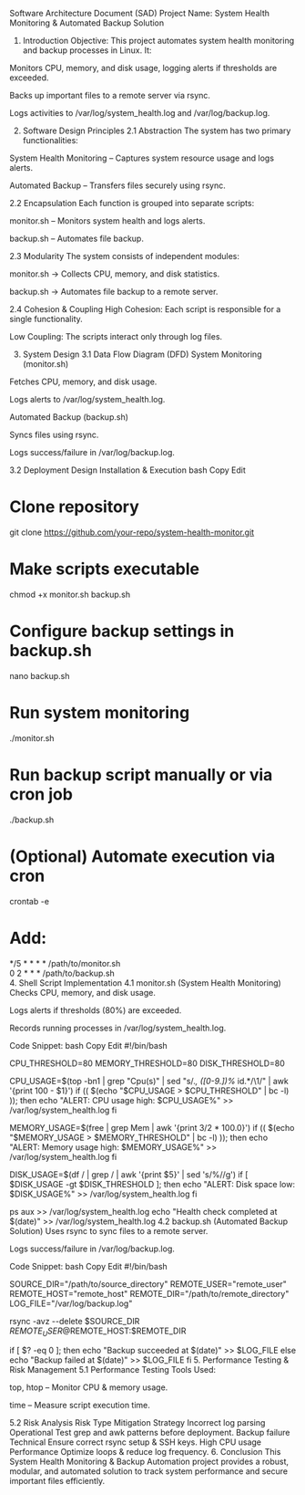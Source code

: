 Software Architecture Document (SAD)
Project Name: System Health Monitoring & Automated Backup Solution
1. Introduction
Objective:
This project automates system health monitoring and backup processes in Linux. It:

Monitors CPU, memory, and disk usage, logging alerts if thresholds are exceeded.

Backs up important files to a remote server via rsync.

Logs activities to /var/log/system_health.log and /var/log/backup.log.

2. Software Design Principles
2.1 Abstraction
The system has two primary functionalities:

System Health Monitoring – Captures system resource usage and logs alerts.

Automated Backup – Transfers files securely using rsync.

2.2 Encapsulation
Each function is grouped into separate scripts:

monitor.sh – Monitors system health and logs alerts.

backup.sh – Automates file backup.

2.3 Modularity
The system consists of independent modules:

monitor.sh → Collects CPU, memory, and disk statistics.

backup.sh → Automates file backup to a remote server.

2.4 Cohesion & Coupling
High Cohesion: Each script is responsible for a single functionality.

Low Coupling: The scripts interact only through log files.

3. System Design
3.1 Data Flow Diagram (DFD)
System Monitoring (monitor.sh)

Fetches CPU, memory, and disk usage.

Logs alerts to /var/log/system_health.log.

Automated Backup (backup.sh)

Syncs files using rsync.

Logs success/failure in /var/log/backup.log.

3.2 Deployment Design
Installation & Execution
bash
Copy
Edit
# Clone repository
git clone https://github.com/your-repo/system-health-monitor.git

# Make scripts executable
chmod +x monitor.sh backup.sh

# Configure backup settings in backup.sh
nano backup.sh  

# Run system monitoring
./monitor.sh  

# Run backup script manually or via cron job
./backup.sh  

# (Optional) Automate execution via cron
crontab -e  
# Add:
*/5 * * * * /path/to/monitor.sh  
0 2 * * * /path/to/backup.sh  
4. Shell Script Implementation
4.1 monitor.sh (System Health Monitoring)
Checks CPU, memory, and disk usage.

Logs alerts if thresholds (80%) are exceeded.

Records running processes in /var/log/system_health.log.

Code Snippet:
bash
Copy
Edit
#!/bin/bash

CPU_THRESHOLD=80
MEMORY_THRESHOLD=80
DISK_THRESHOLD=80

CPU_USAGE=$(top -bn1 | grep "Cpu(s)" | sed "s/.*, *\([0-9.]*\)%* id.*/\1/" | awk '{print 100 - $1}')
if (( $(echo "$CPU_USAGE > $CPU_THRESHOLD" | bc -l) )); then
    echo "ALERT: CPU usage high: $CPU_USAGE%" >> /var/log/system_health.log
fi

MEMORY_USAGE=$(free | grep Mem | awk '{print $3/$2 * 100.0}')
if (( $(echo "$MEMORY_USAGE > $MEMORY_THRESHOLD" | bc -l) )); then
    echo "ALERT: Memory usage high: $MEMORY_USAGE%" >> /var/log/system_health.log
fi

DISK_USAGE=$(df / | grep / | awk '{print $5}' | sed 's/%//g')
if [ $DISK_USAGE -gt $DISK_THRESHOLD ]; then
    echo "ALERT: Disk space low: $DISK_USAGE%" >> /var/log/system_health.log
fi

ps aux >> /var/log/system_health.log
echo "Health check completed at $(date)" >> /var/log/system_health.log
4.2 backup.sh (Automated Backup Solution)
Uses rsync to sync files to a remote server.

Logs success/failure in /var/log/backup.log.

Code Snippet:
bash
Copy
Edit
#!/bin/bash

SOURCE_DIR="/path/to/source_directory"
REMOTE_USER="remote_user"
REMOTE_HOST="remote_host"
REMOTE_DIR="/path/to/remote_directory"
LOG_FILE="/var/log/backup.log"

rsync -avz --delete $SOURCE_DIR $REMOTE_USER@$REMOTE_HOST:$REMOTE_DIR

if [ $? -eq 0 ]; then
    echo "Backup succeeded at $(date)" >> $LOG_FILE
else
    echo "Backup failed at $(date)" >> $LOG_FILE
fi
5. Performance Testing & Risk Management
5.1 Performance Testing
Tools Used:

top, htop – Monitor CPU & memory usage.

time – Measure script execution time.

5.2 Risk Analysis
Risk	Type	Mitigation Strategy
Incorrect log parsing	Operational	Test grep and awk patterns before deployment.
Backup failure	Technical	Ensure correct rsync setup & SSH keys.
High CPU usage	Performance	Optimize loops & reduce log frequency.
6. Conclusion
This System Health Monitoring & Backup Automation project provides a robust, modular, and automated solution to track system performance and secure important files efficiently.
